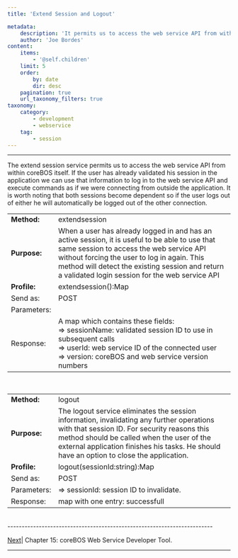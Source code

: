 ```yaml
---
title: 'Extend Session and Logout'

metadata:
    description: 'It permits us to access the web service API from within coreBOS itself.'
    author: 'Joe Bordes'
content:
    items:
        - '@self.children'
    limit: 5
    order:
        by: date
        dir: desc
    pagination: true
    url_taxonomy_filters: true
taxonomy:
    category:
        - development
        - webservice
    tag:
        - session
---
```


---

The extend session service permits us to access the web service API from
within coreBOS itself. If the user has already validated his session in
the application we can use that information to log in to the web service
API and execute commands as if we were connecting from outside the
application. It is worth noting that both sessions become dependent so
if the user logs out of either he will automatically be logged out of
the other connection.


<table class="table table-striped">
<tbody>
<tr>
<td><strong>Method:</strong></td>
<td>extendsession</th>
</tr>
<tr>
<td><strong>Purpose:</strong></td>
<td>When a user has already logged in and has an active session, it is useful to be able to use that same session to access the web service API without forcing the user to log in again. This method will detect the existing session and return a validated login session for the web service API</td>
</tr>
<tr>
<td><strong>Profile:</strong></td>
<td>extendsession():Map</td>
</tr>
<tr>
<td>Send as:</td>
<td>POST</td>
</tr>
<tr>
<td>Parameters:</td>
<td></td> 
</tr>
<td>Response:</td>
<td>A map which contains these fields:<br />
=&gt; sessionName: validated session ID to use in subsequent calls<br />
=&gt; userId: web service ID of the connected user<br />
=&gt; version: coreBOS and web service version numbers</td>
</tr>
</tbody>
</table>

<br>

<table class="table table-striped">
<tbody>
<tr>
<td><strong>Method:</strong></td>
<td>logout</th>
</tr>
<tr>
<td><strong>Purpose:</strong></td>
<td>The logout service eliminates the session information, invalidating any further operations with that session ID. For security reasons this method should be called when the user of the external application finishes his tasks. He should have an option to close the application.</td>
</tr>
<tr>
<td><strong>Profile:</strong></td>
<td>logout(sessionId:string):Map</td>
</tr>
<tr>
<td>Send as:</td>
<td>POST</td>
</tr>
<tr>
<td>Parameters:</td>
<td>=&gt; sessionId: session ID to invalidate.</td>
</tr>
<td>Response:</td>
<td>map with one entry: successfull</td>
</tr>
</tbody>
</table>



<br>
------------------------------------------------------------------------

[Next](../../02.coreboswsbrowser)| Chapter 15: coreBOS Web Service Developer Tool.

------------------------------------------------------------------------

